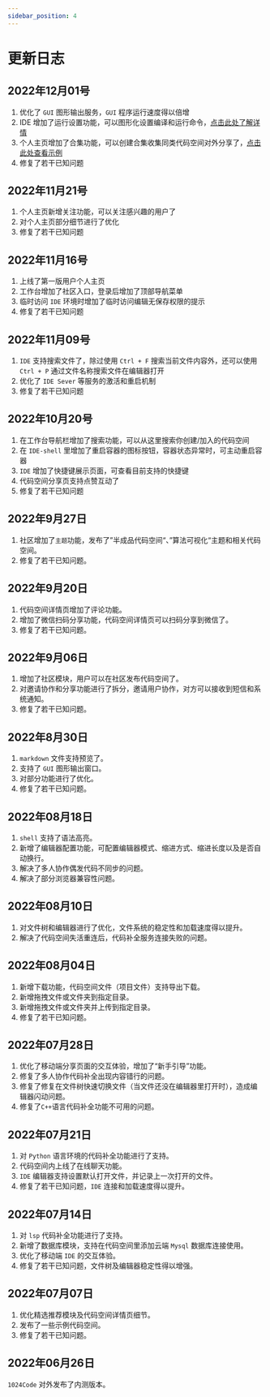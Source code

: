 ```yaml
---
sidebar_position: 4
---
```


# 更新日志

## 2022年12月01号

1. 优化了 `GUI` 图形输出服务，`GUI` 程序运行速度得以倍增
2. IDE 增加了运行设置功能，可以图形化设置编译和运行命令，[点击此处了解详情](https://docs.1024code.com/Features/runcommand)
3. 个人主页增加了合集功能，可以创建合集收集同类代码空间对外分享了，[点击此处查看示例](https://1024code.com/collections/1)
4. 修复了若干已知问题

## 2022年11月21号

1. 个人主页新增关注功能，可以关注感兴趣的用户了
2. 对个人主页部分细节进行了优化
3. 修复了若干已知问题


## 2022年11月16号

1. 上线了第一版用户个人主页
2. 工作台增加了社区入口，登录后增加了顶部导航菜单
3. 临时访问 `IDE` 环境时增加了临时访问编辑无保存权限的提示
4. 修复了若干已知问题


## 2022年11月09号

1. `IDE` 支持搜索文件了，除过使用 `Ctrl + F` 搜索当前文件内容外，还可以使用 `Ctrl + P` 通过文件名称搜索文件在编辑器打开
2. 优化了 `IDE Sever` 等服务的激活和重启机制
3. 修复了若干已知问题



## 2022年10月20号

1. 在工作台导航栏增加了搜索功能，可以从这里搜索你创建/加入的代码空间
2. 在 `IDE-shell` 里增加了重启容器的图标按钮，容器状态异常时，可主动重启容器
3. `IDE` 增加了快捷键展示页面，可查看目前支持的快捷键
4. 代码空间分享页支持点赞互动了
5. 修复了若干已知问题


## 2022年9月27日

1. 社区增加了`主题`功能，发布了”半成品代码空间“、”算法可视化“主题和相关代码空间。
2. 修复了若干已知问题。



## 2022年9月20日

1. 代码空间详情页增加了评论功能。
2. 增加了微信扫码分享功能，代码空间详情页可以扫码分享到微信了。
3. 修复了若干已知问题。


## 2022年9月06日

1. 增加了社区模块，用户可以在社区发布代码空间了。
2. 对邀请协作和分享功能进行了拆分，邀请用户协作，对方可以接收到短信和系统通知。
3. 修复了若干已知问题。


## 2022年8月30日

1. `markdown` 文件支持预览了。
2. 支持了 `GUI` 图形输出窗口。
3. 对部分功能进行了优化。
4. 修复了若干已知问题。



## 2022年08月18日 

1. `shell` 支持了语法高亮。
2. 新增了编辑器配置功能，可配置编辑器模式、缩进方式、缩进长度以及是否自动换行。
3. 解决了多人协作偶发代码不同步的问题。
4. 解决了部分浏览器兼容性问题。



## 2022年08月10日 

1. 对文件树和编辑器进行了优化，文件系统的稳定性和加载速度得以提升。
2. 解决了代码空间失活重连后，代码补全服务连接失败的问题。



## 2022年08月04日 

1. 新增下载功能，代码空间文件（项目文件）支持导出下载。
2. 新增拖拽文件或文件夹到指定目录。
3. 新增拖拽文件或文件夹并上传到指定目录。
4. 修复了若干已知问题。



## 2022年07月28日 

1. 优化了移动端分享页面的交互体验，增加了“新手引导”功能。
2. 修复了多人协作代码补全出现内容错行的问题。
3. 修复了修复在文件树快速切换文件（当文件还没在编辑器里打开时），造成编辑器闪动问题。
4. 修复了`C++`语言代码补全功能不可用的问题。



## 2022年07月21日 

1. 对 `Python` 语言环境的代码补全功能进行了支持。
2. 代码空间内上线了在线聊天功能。
3. `IDE` 编辑器支持设置默认打开文件，并记录上一次打开的文件。
4. 修复了若干已知问题，`IDE` 连接和加载速度得以提升。



## 2022年07月14日 

1. 对 `lsp` 代码补全功能进行了支持。
2. 新增了数据库模块，支持在代码空间里添加云端 `Mysql` 数据库连接使用。
3. 优化了移动端 `IDE` 的交互体验。
4. 修复了若干已知问题，文件树及编辑器稳定性得以增强。



## 2022年07月07日

1. 优化精选推荐模块及代码空间详情页细节。
2. 发布了一些示例代码空间。
3. 修复了若干已知问题。

## 2022年06月26日

`1024Code` 对外发布了内测版本。
